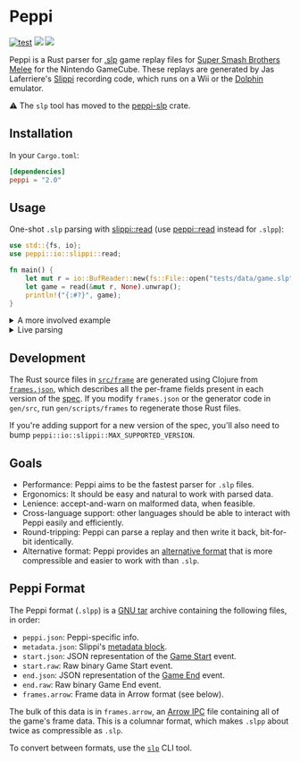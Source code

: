 # Peppi

[![test](https://github.com/hohav/peppi/actions/workflows/test.yml/badge.svg)](https://github.com/hohav/peppi/actions/workflows/Build.yml)
[![](https://img.shields.io/crates/v/peppi.svg)](https://crates.io/crates/peppi)
[![](https://docs.rs/peppi/badge.svg)](https://docs.rs/peppi/)

Peppi is a Rust parser for [.slp](https://github.com/project-slippi/slippi-wiki/blob/master/SPEC.md) game replay files for [Super Smash Brothers Melee](https://en.wikipedia.org/wiki/Super_Smash_Bros._Melee) for the Nintendo GameCube. These replays are generated by Jas Laferriere's [Slippi](https://github.com/JLaferri/project-slippi) recording code, which runs on a Wii or the [Dolphin](https://dolphin-emu.org/) emulator.

⚠️ The `slp` tool has moved to the [peppi-slp](https://github.com/hohav/peppi-slp) crate.

## Installation

In your `Cargo.toml`:

```toml
[dependencies]
peppi = "2.0"
```

## Usage

One-shot `.slp` parsing with [slippi::read](https://docs.rs/peppi/latest/peppi/io/slippi/de/fn.read.html) (use [peppi::read](https://docs.rs/peppi/latest/peppi/io/peppi/de/fn.read.html) instead for `.slpp`):

```rust
use std::{fs, io};
use peppi::io::slippi::read;

fn main() {
    let mut r = io::BufReader::new(fs::File::open("tests/data/game.slp").unwrap());
    let game = read(&mut r, None).unwrap();
    println!("{:#?}", game);
}
```

<details>
<summary>A more involved example</summary>

```rust
use std::{fs, io};
use peppi::io::slippi::read;
use peppi::frame::Rollbacks;

// `ssbm-data` provides enums for characters, stages, action states, etc.
// You can just hard-code constants instead, if you prefer.
use ssbm_data::action_state::Common::{self, *};

/// Print the frames on which each player died.
fn main() {
    let mut r = io::BufReader::new(fs::File::open("tests/data/game.slp").unwrap());
    let game = read(&mut r, None).unwrap();

    let mut is_dead = vec![false; game.frames.ports.len()];
    let rollbacks = game.frames.rollbacks(Rollbacks::ExceptLast);
    for frame_idx in 0..game.frames.len() {
        if rollbacks[frame_idx] {
            continue;
        }
        for (port_idx, port_data) in game.frames.ports.iter().enumerate() {
            match port_data
                .leader
                .post
                .state
                .get(frame_idx)
                .and_then(|s| Common::try_from(s).ok())
            {
                Some(DeadDown)
                | Some(DeadLeft)
                | Some(DeadRight)
                | Some(DeadUp)
                | Some(DeadUpStar)
                | Some(DeadUpStarIce)
                | Some(DeadUpFall)
                | Some(DeadUpFallHitCamera)
                | Some(DeadUpFallHitCameraFlat)
                | Some(DeadUpFallIce)
                | Some(DeadUpFallHitCameraIce) => {
                    if !is_dead[port_idx] {
                        is_dead[port_idx] = true;
                        println!(
                            "{} died on frame {}",
                            game.start.players[port_idx].port,
                            game.frames.id.get(frame_idx).unwrap(),
                        )
                    }
                }
                _ => is_dead[port_idx] = false,
            }
        }
    }
}
```
</details>

<details>
<summary>Live parsing</summary>

```rust
use std::fs;
use std::io::BufReader;
use byteorder::ReadBytesExt;
use peppi::io::slippi::de;

fn main() {
    let mut r = BufReader::new(fs::File::open("tests/data/game.slp").unwrap());

    // UBJSON wrapper (skip if using spectator protocol)
    let size = de::parse_header(&mut r, None).unwrap() as usize;

    // payload sizes & game start
    let mut state = de::parse_start(&mut r, None).unwrap();

    // loop until we hit GameEnd or run out of bytes
    while de::parse_event(&mut r, &mut state, None).unwrap() != de::Event::GameEnd as u8
        && state.bytes_read() < size
    {
        println!(
            "current frame number: {:?}",
            state.frames().id.iter().last()
        );
    }

    // `U` (0x55) means metadata next (skip if using spectator protocol)
    if r.read_u8().unwrap() == 0x55 {
        de::parse_metadata(&mut r, &mut state, None).unwrap();
    }
}
```
</details>

## Development

The Rust source files in [`src/frame`](src/frame) are generated using Clojure from [`frames.json`](gen/resources/frames.json), which describes all the per-frame fields present in each version of the [spec](https://github.com/project-slippi/slippi-wiki/blob/master/SPEC.md). If you modify `frames.json` or the generator code in `gen/src`, run `gen/scripts/frames` to regenerate those Rust files.

If you're adding support for a new version of the spec, you'll also need to bump `peppi::io::slippi::MAX_SUPPORTED_VERSION`.

## Goals

- Performance: Peppi aims to be the fastest parser for `.slp` files.
- Ergonomics: It should be easy and natural to work with parsed data.
- Lenience: accept-and-warn on malformed data, when feasible.
- Cross-language support: other languages should be able to interact with Peppi easily and efficiently.
- Round-tripping: Peppi can parse a replay and then write it back, bit-for-bit identically.
- Alternative format: Peppi provides an [alternative format](#peppi-format) that is more compressible and easier to work with than `.slp`.

## Peppi Format

The Peppi format (`.slpp`) is a [GNU tar](https://en.wikipedia.org/wiki/Tar_(computing)) archive containing the following files, in order:

- `peppi.json`: Peppi-specific info.
- `metadata.json`: Slippi's [metadata block](https://github.com/project-slippi/slippi-wiki/blob/master/SPEC.md#the-metadata-element).
- `start.json`: JSON representation of the [Game Start](https://github.com/project-slippi/slippi-wiki/blob/master/SPEC.md#game-start) event.
- `start.raw`: Raw binary Game Start event.
- `end.json`: JSON representation of the [Game End](https://github.com/project-slippi/slippi-wiki/blob/master/SPEC.md#game-end) event.
- `end.raw`: Raw binary Game End event.
- `frames.arrow`: Frame data in Arrow format (see below).

The bulk of this data is in `frames.arrow`, an [Arrow IPC](https://arrow.apache.org/docs/format/Columnar.html#ipc-file-format) file containing all of the game's frame data. This is a columnar format, which makes `.slpp` about twice as compressible as `.slp`.

To convert between formats, use the [`slp`](https://github.com/hohav/peppi-slp) CLI tool.
